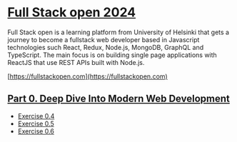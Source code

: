 # [Full Stack open 2024](/)

Full Stack open is a learning platform from University of Helsinki that gets a journey to become a fullstack web developer based in Javascript technologies such React, Redux, Node.js, MongoDB, GraphQL and TypeScript. The main focus is on building single page applications with ReactJS that use REST APIs built with Node.js.

[https://fullstackopen.com](https://fullstackopen.com)

## [Part 0. Deep Dive Into Modern Web Development](https://fullstackopen.com/en/part0)

- [Exercise 0.4](/part0/04.md)
- [Exercise 0.5](/part0/05.md)
- [Exercise 0.6](/part0/06.md)


